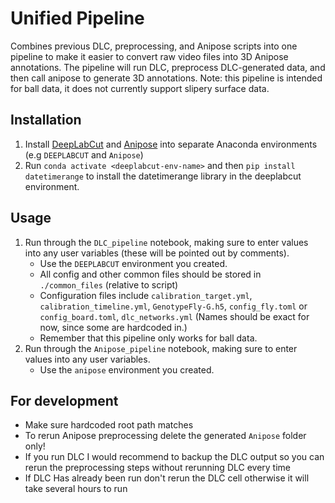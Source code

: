 # Unified Pipeline

Combines previous DLC, preprocessing, and Anipose scripts into one pipeline to make it easier to convert raw video files into 3D Anipose annotations. The pipeline will run DLC, preprocess DLC-generated data, and then call anipose to generate 3D annotations. Note: this pipeline is intended for ball data, it does not currently support slipery surface data.

## Installation

1. Install [DeepLabCut](https://deeplabcut.github.io/DeepLabCut/docs/installation.html) and [Anipose](https://anipose.readthedocs.io/en/latest/installation.html) into separate Anaconda environments (e.g `DEEPLABCUT` and `Anipose`)
2. Run `conda activate <deeplabcut-env-name>` and then `pip install datetimerange` to install the datetimerange library in the deeplabcut environment. 

## Usage

1. Run through the `DLC_pipeline` notebook, making sure to enter values into any user variables (these will be pointed out by comments).
    - Use the `DEEPLABCUT` environment you created.
    - All config and other common files should be stored in `./common_files` (relative to script)
    - Configuration files include `calibration_target.yml`, `calibration_timeline.yml`, `GenotypeFly-G.h5`, `config_fly.toml` or `config_board.toml`, `dlc_networks.yml` (Names should be exact for now, since some are hardcoded in.)
    - Remember that this pipeline only works for ball data.
2. Run through the `Anipose_pipeline` notebook, making sure to enter values into any user variables.
    - Use the `anipose` environment you created.

## For development

- Make sure hardcoded root path matches
- To rerun Anipose preprocessing delete the generated `Anipose` folder only!
- If you run DLC I would recommend to backup the DLC output so you can rerun the preprocessing steps without rerunning DLC every time
- If DLC Has already been run don't rerun the DLC cell otherwise it will take several hours to run
